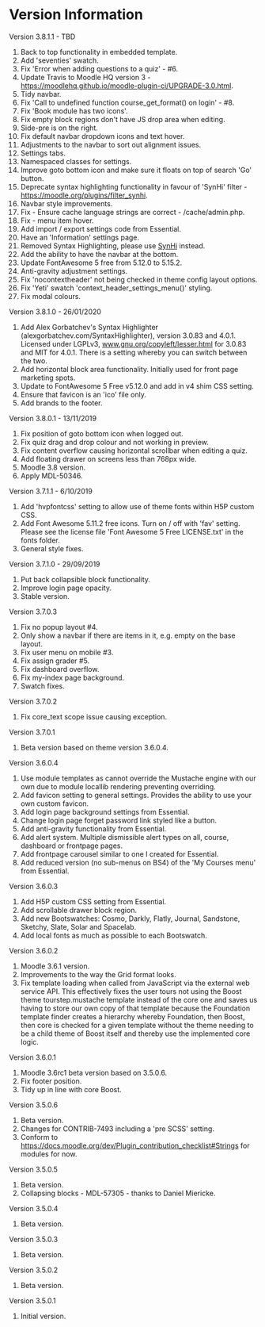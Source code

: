 Version Information
===================
Version 3.8.1.1 - TBD
1. Back to top functionality in embedded template.
2. Add 'seventies' swatch.
3. Fix 'Error when adding questions to a quiz' - #6.
4. Update Travis to Moodle HQ version 3 - https://moodlehq.github.io/moodle-plugin-ci/UPGRADE-3.0.html.
5. Tidy navbar.
6. Fix 'Call to undefined function course_get_format() on login' - #8.
7. Fix 'Book module has two icons'.
8. Fix empty block regions don't have JS drop area when editing.
9. Side-pre is on the right.
10. Fix default navbar dropdown icons and text hover.
11. Adjustments to the navbar to sort out alignment issues.
12. Settings tabs.
13. Namespaced classes for settings.
14. Improve goto bottom icon and make sure it floats on top of search 'Go' button.
15. Deprecate syntax highlighting functionality in favour of 'SynHi' filter - https://moodle.org/plugins/filter_synhi.
16. Navbar style improvements.
17. Fix - Ensure cache language strings are correct - /cache/admin.php.
18. Fix - menu item hover.
19. Add import / export settings code from Essential.
20. Have an 'Information' settings page.
21. Removed Syntax Highlighting, please use [SynHi](https://moodle.org/plugins/filter_synhi) instead.
22. Add the ability to have the navbar at the bottom.
23. Update FontAwesome 5 free from 5.12.0 to 5.15.2.
24. Anti-gravity adjustment settings.
25. Fix 'nocontextheader' not being checked in theme config layout options.
26. Fix 'Yeti' swatch 'context_header_settings_menu()' styling.
27. Fix modal colours.

Version 3.8.1.0 - 26/01/2020
1. Add Alex Gorbatchev's Syntax Highlighter (alexgorbatchev.com/SyntaxHighlighter), version 3.0.83 and 4.0.1.
   Licensed under LGPLv3, www.gnu.org/copyleft/lesser.html for 3.0.83 and MIT for 4.0.1.
   There is a setting whereby you can switch between the two.
2. Add horizontal block area functionality.  Initially used for front page marketing spots.
3. Update to FontAwesome 5 Free v5.12.0 and add in v4 shim CSS setting.
4. Ensure that favicon is an 'ico' file only.
5. Add brands to the footer.

Version 3.8.0.1 - 13/11/2019
1. Fix position of goto bottom icon when logged out.
2. Fix quiz drag and drop colour and not working in preview.
3. Fix content overflow causing horizontal scrollbar when editing a quiz.
4. Add floating drawer on screens less than 768px wide.
5. Moodle 3.8 version.
6. Apply MDL-50346.

Version 3.7.1.1 - 6/10/2019
1. Add 'hvpfontcss' setting to allow use of theme fonts within H5P custom CSS.
2. Add Font Awesome 5.11.2 free icons.  Turn on / off with 'fav' setting.
   Please see the license file 'Font Awesome 5 Free LICENSE.txt' in the fonts folder.
3. General style fixes.

Version 3.7.1.0 - 29/09/2019
1. Put back collapsible block functionality.
2. Improve login page opacity.
3. Stable version.

Version 3.7.0.3
1. Fix no popup layout #4.
2. Only show a navbar if there are items in it, e.g. empty on the base layout.
3. Fix user menu on mobile #3.
4. Fix assign grader #5.
5. Fix dashboard overflow.
6. Fix my-index page background.
7. Swatch fixes.

Version 3.7.0.2
1. Fix core_text scope issue causing exception.

Version 3.7.0.1
1. Beta version based on theme version 3.6.0.4.

Version 3.6.0.4
1. Use module templates as cannot override the Mustache engine with our own due to module locallib rendering
   preventing overriding.
2. Add favicon setting to general settings.  Provides the ability to use your own custom favicon.
3. Add login page background settings from Essential.
4. Change login page forget password link styled like a button.
5. Add anti-gravity functionality from Essential.
6. Add alert system.  Multiple dismissible alert types on all, course, dashboard or frontpage pages.
7. Add frontpage carousel similar to one I created for Essential.
8. Add reduced version (no sub-menus on BS4) of the 'My Courses menu' from Essential.

Version 3.6.0.3
1. Add H5P custom CSS setting from Essential.
2. Add scrollable drawer block region.
3. Add new Bootswatches: Cosmo, Darkly, Flatly, Journal, Sandstone, Sketchy, Slate, Solar and Spacelab.
4. Add local fonts as much as possible to each Bootswatch.

Version 3.6.0.2
1. Moodle 3.6.1 version.
2. Improvements to the way the Grid format looks.
3. Fix template loading when called from JavaScript via the external web service API.  This effectively fixes
   the user tours not using the Boost theme tourstep.mustache template instead of the core one and saves us
   having to store our own copy of that template because the Foundation template finder creates a hierarchy
   whereby Foundation, then Boost, then core is checked for a given template without the theme needing to be
   a child theme of Boost itself and thereby use the implemented core logic.

Version 3.6.0.1
1. Moodle 3.6rc1 beta version based on 3.5.0.6.
2. Fix footer position.
3. Tidy up in line with core Boost.

Version 3.5.0.6
1. Beta version.
2. Changes for CONTRIB-7493 including a 'pre SCSS' setting.
3. Conform to https://docs.moodle.org/dev/Plugin_contribution_checklist#Strings for modules for now.

Version 3.5.0.5
1. Beta version.
2. Collapsing blocks - MDL-57305 - thanks to Daniel Miericke.

Version 3.5.0.4
1. Beta version.

Version 3.5.0.3
1. Beta version.

Version 3.5.0.2
1. Beta version.

Version 3.5.0.1
1. Initial version.
